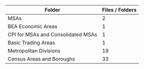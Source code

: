 | Folder                             |   Files / Folders |
|------------------------------------|-------------------|
| MSAs                               |                 2 |
| BEA Economic Areas                 |                 1 |
| CPI for MSAs and Consolidated MSAs |                 1 |
| Basic Trading Areas                |                 1 |
| Metropolitan Divisions             |                19 |
| Census Areas and Boroughs          |                33 |